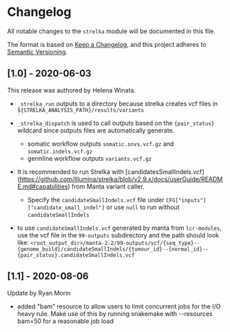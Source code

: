 # Changelog

All notable changes to the `strelka` module will be documented in this file.

The format is based on [Keep a Changelog](https://keepachangelog.com/en/1.0.0/),
and this project adheres to [Semantic Versioning](https://semver.org/spec/v2.0.0.html).

## [1.0] - 2020-06-03

This release was authored by Helena Winata.

- `_strelka_run` outputs to a directory because strelka creates vcf files in `${STRELKA_ANALYSIS_PATH}/results/variants`
- `_strelka_dispatch` is used to call outputs based on the `{pair_status}` wildcard since outputs files are automatically generate.
    - somatic workflow outputs `somatic.snvs.vcf.gz` and `somatic.indels.vcf.gz`
    - germline workflow outputs `variants.vcf.gz`
- It is recommended to run Strelka with [candidatesSmallIndels.vcf] (https://github.com/Illumina/strelka/blob/v2.9.x/docs/userGuide/README.md#capabilities) from Manta variant caller.
    - Specify the `candidateSmallIndels.vcf` file under `CFG["inputs"]["candidate_small_indel"]` or use `null` to run without `candidateSmallIndels`

 - to use `candidateSmallIndels.vcf` generated by manta from `lcr-modules`, use the vcf file in the `99-outputs` subdirectory and the path should look like:
    `<root_output_dir>/manta-2.2/99-outputs/vcf/{seq_type}--{genome_build}/candidateSmallIndels/{tumour_id}--{normal_id}--{pair_status}.candidateSmallIndels.vcf`

## [1.1] - 2020-08-06

Update by Ryan Morin
 - added "bam" resource to allow users to limit concurrent jobs for the I/O heavy rule. Make use of this by running snakemake with --resources bam=50 for a reasonable job load
